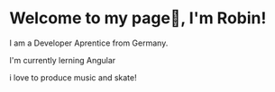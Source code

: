 # Welcome to my page👋, I'm Robin!
I am a Developer Aprentice from Germany. 

I'm currently lerning Angular


i love to produce music and skate!





